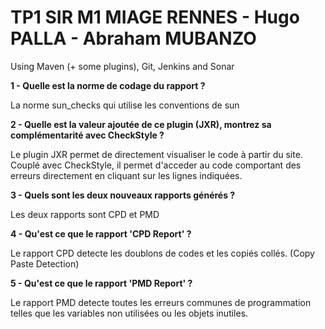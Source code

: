 # TP1 SIR M1 MIAGE RENNES - Hugo PALLA - Abraham MUBANZO

Using Maven (+ some plugins), Git, Jenkins and Sonar

**1 - Quelle est la norme de codage du rapport ?**

La norme sun_checks qui utilise les conventions de sun


**2 - Quelle est la valeur ajoutée de ce plugin (JXR), montrez sa complémentarité avec CheckStyle ?**

Le plugin JXR permet de directement visualiser le code à partir du site.
Couplé avec CheckStyle, il permet d'acceder au code comportant des erreurs directement en cliquant sur les lignes indiquées.

**3 - Quels sont les deux nouveaux rapports générés ?**

Les deux rapports sont CPD et PMD


**4 - Qu'est ce que le rapport 'CPD Report' ?**

Le rapport CPD detecte les doublons de codes et les copiés collés. (Copy Paste Detection)


**5 - Qu'est ce que le rapport 'PMD Report' ?**

Le rapport PMD detecte toutes les erreurs communes de programmation telles que les variables non utilisées ou les objets inutiles.











